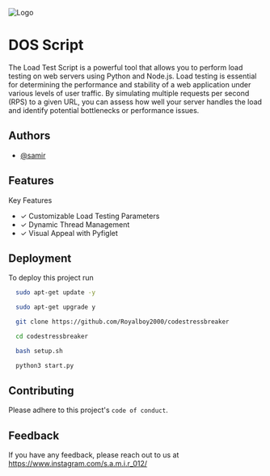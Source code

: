 
![Logo](https://www.vhv.rs/dpng/f/415-4157779_anonymous-png.png)


# DOS  Script

The Load Test Script is a powerful tool that allows you to perform load testing on web servers using Python and Node.js. Load testing is essential for determining the performance and stability of a web application under various levels of user traffic. By simulating multiple requests per second (RPS) to a given URL, you can assess how well your server handles the load and identify potential bottlenecks or performance issues.

## Authors

- [@samir](https://github.com/Royalboy2000/)


## Features

Key Features

 - ✓ Customizable Load Testing Parameters
- ✓ Dynamic Thread Management
- ✓ Visual Appeal with Pyfiglet

## Deployment

To deploy this project run

```bash
  sudo apt-get update -y
```
```bash
  sudo apt-get upgrade y
```
```bash
  git clone https://github.com/Royalboy2000/codestressbreaker
```
```bash
  cd codestressbreaker
```
```bash
  bash setup.sh
```
```bash
  python3 start.py
```


## Contributing


Please adhere to this project's `code of conduct`.


## Feedback

If you have any feedback, please reach out to us at https://www.instagram.com/s.a.m.i.r_012/

